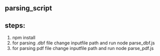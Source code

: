 ## parsing_script

## steps:
   1. npm install
   2. for parsing .dbf file
      change inputfile path and
      run node parse_dbf.js
   3. for parsing pdf file 
      change inputfile path and
      run node parse_pdf.js

